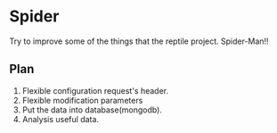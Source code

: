 # Spider
Try to improve some of the things that the reptile project. Spider-Man!!

## Plan
1. Flexible configuration request's header.
2. Flexible modification parameters
3. Put the data into database(mongodb).
4. Analysis useful data.
